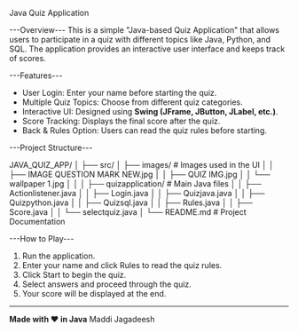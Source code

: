 Java Quiz Application

 
---Overview---
This is a simple "Java-based Quiz Application" that allows users to participate in a quiz with different topics like Java, Python, and SQL. 
The application provides an interactive user interface and keeps track of scores.

---Features---
-  User Login: Enter your name before starting the quiz.
-  Multiple Quiz Topics: Choose from different quiz categories.
-  Interactive UI: Designed using **Swing (JFrame, JButton, JLabel, etc.)**.
-  Score Tracking: Displays the final score after the quiz.
-  Back & Rules Option: Users can read the quiz rules before starting.

---Project Structure---

JAVA_QUIZ_APP/
│
├── src/
│   ├── images/                # Images used in the UI
│   │   ├── IMAGE QUESTION MARK NEW.jpg
│   │   ├── QUIZ IMG.jpg
│   │   └── wallpaper 1.jpg
│   │
│   ├── quizapplication/       # Main Java files
│   │   ├── Actionlistener.java
│   │   ├── Login.java
│   │   ├── Quizjava.java
│   │   ├── Quizpython.java
│   │   ├── Quizsql.java
│   │   ├── Rules.java
│   │   ├── Score.java
│   │   └── selectquiz.java
│
└── README.md                  # Project Documentation



---How to Play---

1. Run the application.
2. Enter your name and click Rules to read the quiz rules.
3. Click Start to begin the quiz.
4. Select answers and proceed through the quiz.
5. Your score will be displayed at the end.

---
**Made with ❤️ in Java**
Maddi Jagadeesh


